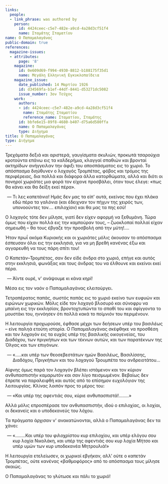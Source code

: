 ```yaml
---
links:
  people:
  - link_phrase: was authored by
    person:
      id: 4424ceec-c5e7-482e-a9cd-4a28d3cf51f4
      name: Σταμάτης Σταματίου
name: Ο Παπαμαλαγάνας
public-domain: true
references:
  magazine-issues:
  - attributes:
      page: '8'
    magazine:
      id: 0e609d69-f994-4930-8812-b188175f35d1
      name: Μεγάλη Ελληνική Εγκυκλοπαίδεια
    magazine_issue:
      date_published: 14 Μαρτίου 1926
      id: d34569fa-b1ef-44df-8441-d53271dc5082
      issue_number: 3ον Τεύχος
    work:
      authors:
      - id: 4424ceec-c5e7-482e-a9cd-4a28d3cf51f4
        name: Σταμάτης Σταματίου
        reference_name: Σταματίου, Σταμάτης
      id: bbfe6e15-89f8-4680-b407-d75a6d580ffa
      name: Ο Παπαμαλαγάνας
      type: Διήγημα
title: Ο Παπαμαλαγάνας
type: Διήγημα
---
```


<main class="content" itemprop="text">
<p>Τρεχάματα δεξιά και αριστερά, γαυγίσματα σκυλιών, προκωτά τσαρούχια κροτούντα επάνω εις τα καλδερήμια, κλαγγαί σπαθιών
και βρονταί ακτηρίδων ανήγγειλαν την άφιξι του αποσπάσματος εις το χωριό. Το απόσπασμα διηύθυνεν ο λοχαγός Τρομπέτας,
φόβος και τρόμος της περιφέρειας, δια πολλά και διάφορα άλλα κατορθώματα, αλλά και διότι οι πονηροί χωριάτες μια φορά
τον είχανε προσβάλει, όταν τους έλεγε: «πως θα κάνει και θα δείξη εκεί πέρα».</p>

<ol style="list-style-type: '&mdash; '">
  <li>
    Τι λες καπετάνιο! Ημάς δεν μας τα είπ' αυτά, εκείνος που έχει πλάκα εδώ πέρα τα γαλόνια (και έδειχναν τον πήχυν της
    χειρός των, υπονοούντες τον.... επιλοχίαν) και θα μας τα πης εσύ!
  </li>
</ol>

<p>Ο λοχαγός τότε δεν μίλησε, γιατί δεν είχεν αφορμή να ξεθυμάνη. Τώρα όμως που είχαν πολλά εις την καμπούραν τους, &ndash;
ζωοκλοπαί πολλαί είχαν σημειωθή &ndash; θα τους έβγαζε την προσβολή από την μύτη!....</p>

<p>Ήταν πρωΐ ακόμα Κυριακής και οι χωριάτες μόλις άκουσαν το απόσπασμα έσπευσαν όλοι εις την εκκλησιά, για να μη βρεθή
κανένας έξω και αγγαρευθή να τους πάρη σπίτι του!</p>

<p>Ο Καπετάν&ndash;Τρομπέτας, σαν δεν είδε άνδρα στο χωριό, επήγε και αυτός στην εκκλησιά, φωνάξας και τους άνδρας του να
έλθουνε και εκείνοι εκεί πέρα.</p>

<ol style="list-style-type: '&mdash; '">
  <li>Άϊντε ουρέ, ν' ανάψουμε κι κάνα κηρί!</li>
</ol>

<p>Μέσα εις τον ναόν ο Παπαμαλαγάνας ελειτούργει.</p>

<p>Τετραπέρατος παπάς, σωστός παπάς εις το χωριό εκείνο των ευφυών και ειρώνων χωρικών. Μόλις είδε τον λοχαγό βλοσυρό και
σύνοφρυ να μπαίνη εις την εκκλησίαν, βροντοχτυπώντα το σπαθί του και σφίγγοντα το μουστάκι του, ηννόησεν ότι πολλά κακά
το ποίμνιόν του περιμένουν.</p>

<p>Η λειτουργία προχωρούσε, έφθασε μέχρι των δεήσεων υπέρ του βασιλέως &ndash; είνε παληά ετούτη ιστορία. Ο Παπαμαλαγάνας
σκέφθηκε να προσθέση και τον λοχαγόν εις τα ευχάς υπέρ της βασιλικής οικογενείας, του Διαδόχου, των πριγκήπων και των
τέκνων αυτών, και των παρατέκνων της Όλγας και των επιγόνων.</p>

<ol style="list-style-type: '&mdash; '">
  <li>«.....και υπέρ των θεοσεβεστάτων ημών Βασιλέως, Βασιλίσσης, Διαδόχου, Πριγκήπων και του λοχαγού Τρουμπέτα του
  ανδρειοτάτου...</li>
</ol>

<p>Αίφνης όμως παρά τον λοχαγόν βλέπει ιστάμενον και τον κύριον ανθυπασπιστήν καμαρωτόν και σαν λίγο πεισμωμένον. Βεβαίως
δεν έπρεπε να παραλειφθή και αυτός από το επίσημον ευχολόγιον της λειτουργίας. Κλίνας λοιπόν προς το μέρος του:</p>

<ol style="list-style-type: '&mdash; '">
  <li>«Και υπέρ της αφεντιάς σου, κύριε ανθυπασπιστά!........»</li>
</ol>

<p>Αλλά μόλις επροσπέρασε τον ανθυπασπιστήν, ιδού ο επιλοχίας, οι λοχίαι, οι δεκανείς και ο υποδεκανεύς του λόχου.</p>

<p>Τα πράγματα άρχισαν ν' ανακατώνονται, αλλά ο Παπαμαλαγάνας δεν τα χάνει:</p>

<ol style="list-style-type: '&mdash; '">
  <li>«........Και υπέρ του φιλοχρίστου κυρ επιλοχίου, και υπέρ ελόγου σου κυρ λοχία Νικολάκη, και υπέρ της αφεντιάς
  σου κυρ λοχία Μήτσο και υπέρ υμών των κυρ υποδεκανέα Μητρουλιά!»</li>
</ol>

<p>Η λειτουργία ετελείωσεν, οι χωρικοί εβγήκαν, αλλ' ούτε ο καπετάν Τρομπέτας, ούτε κανένας «βαθμοφόρος» από το απόσπασμα
τους μίλησε σκαιώς.</p>

<p>Ο Παπαμαλαγάνας το γλύτωσε και πάλι το χωριό!</p>
</main>
